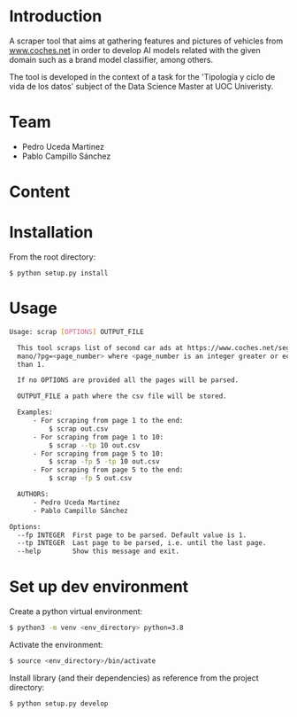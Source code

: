# Introduction
A scraper tool that aims at gathering features and pictures of vehicles from www.coches.net in order to develop AI  models related with the given domain such as a brand model classifier, among others.

The tool is developed in the context of a task for the 'Tipología y ciclo de vida de los datos' subject of the Data Science Master at UOC Univeristy.

# Team
- Pedro Uceda Martinez
- Pablo Campillo Sánchez

# Content

# Installation

From the root directory:
```
$ python setup.py install
```

# Usage

```bash
Usage: scrap [OPTIONS] OUTPUT_FILE

  This tool scraps list of second car ads at https://www.coches.net/segunda-
  mano/?pg=<page_number> where <page_number is an integer greater or equal
  than 1.

  If no OPTIONS are provided all the pages will be parsed.

  OUTPUT_FILE a path where the csv file will be stored.

  Examples:
      - For scraping from page 1 to the end:
          $ scrap out.csv
      - For scraping from page 1 to 10:
          $ scrap --tp 10 out.csv
      - For scraping from page 5 to 10:
          $ scrap -fp 5 -tp 10 out.csv
      - For scraping from page 5 to the end:
          $ scrap -fp 5 out.csv

  AUTHORS:
      - Pedro Uceda Martinez
      - Pablo Campillo Sánchez

Options:
  --fp INTEGER  First page to be parsed. Default value is 1.
  --tp INTEGER  Last page to be parsed, i.e. until the last page.
  --help        Show this message and exit.
```

# Set up dev environment

Create a python virtual environment:
```bash
$ python3 -m venv <env_directory> python=3.8
```

Activate the environment:
```bash
$ source <env_directory>/bin/activate
```

Install library (and their dependencies) as reference from the project directory:
```bash
$ python setup.py develop
```